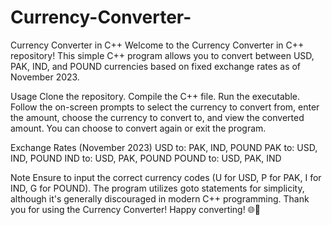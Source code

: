 # Currency-Converter-
Currency Converter in C++
Welcome to the Currency Converter in C++ repository! This simple C++ program allows you to convert between USD, PAK, IND, and POUND currencies based on fixed exchange rates as of November 2023.


Usage
Clone the repository.
Compile the C++ file.
Run the executable.
Follow the on-screen prompts to select the currency to convert from, enter the amount, choose the currency to convert to, and view the converted amount.
You can choose to convert again or exit the program.

Exchange Rates (November 2023)
USD to: PAK, IND, POUND
PAK to: USD, IND, POUND
IND to: USD, PAK, POUND
POUND to: USD, PAK, IND

Note
Ensure to input the correct currency codes (U for USD, P for PAK, I for IND, G for POUND).
The program utilizes goto statements for simplicity, although it's generally discouraged in modern C++ programming. Thank you for using the Currency Converter! Happy converting! 🌐💱
